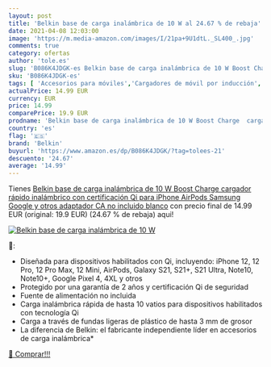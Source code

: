 ```yaml
---
layout: post
title: 'Belkin base de carga inalámbrica de 10 W al 24.67 % de rebaja'
date: 2021-04-08 12:03:00
image: 'https://m.media-amazon.com/images/I/21pa+9U1dtL._SL400_.jpg'
comments: true
category: ofertas
author: 'tole.es'
slug: 'B086K4JDGK-es Belkin base de carga inalámbrica de 10 W Boost Charge...'
sku: 'B086K4JDGK-es'
tags: [ 'Accesorios para móviles','Cargadores de móvil por inducción','Cargadores para móviles','Comunicación móvil y accesorios','Electrónica','belkin','iphone', ]
actualPrice: 14.99 EUR
currency: EUR
price: 14.99
comparePrice: 19.9 EUR
prodname: 'Belkin base de carga inalámbrica de 10 W Boost Charge  cargador rápido inalámbrico con certificación Qi para iPhone  AirPods  Samsung  Google y otros  adaptador CA no incluido   blanco'
country: 'es'
flag: '🇪🇸'
brand: 'Belkin'
buyurl: 'https://www.amazon.es/dp/B086K4JDGK/?tag=tolees-21'
descuento: '24.67'
average: '14.99'
---
```


Tienes [Belkin base de carga inalámbrica de 10 W Boost Charge  cargador rápido inalámbrico con certificación Qi para iPhone  AirPods  Samsung  Google y otros  adaptador CA no incluido   blanco](https://www.amazon.es/dp/B086K4JDGK/?tag=tolees-21) con precio final de  14.99 EUR (original: 19.9 EUR) (24.67 %  de rebaja) aqui!

[![Belkin base de carga inalámbrica de 10 W](https://m.media-amazon.com/images/I/21pa+9U1dtL._SL400_.jpg)](https://www.amazon.es/dp/B086K4JDGK/?tag=tolees-21)

🔎:

- Diseñada para dispositivos habilitados con Qi, incluyendo: iPhone 12, 12 Pro, 12 Pro Max, 12 Mini, AirPods, Galaxy S21, S21+, S21 Ultra, Note10, Note10+, Google Pixel 4, 4XL y otros
- Protegido por una garantía de 2 años y certificación Qi de seguridad
- Fuente de alimentación no incluida
- Carga inalámbrica rápida de hasta 10 vatios para dispositivos habilitados con tecnología Qi
- Carga a través de fundas ligeras de plástico de hasta 3 mm de grosor
- La diferencia de Belkin: el fabricante independiente líder en accesorios de carga inalámbrica*

[🛒 Comprar!!!](https://www.amazon.es/dp/B086K4JDGK/?tag=tolees-21)
